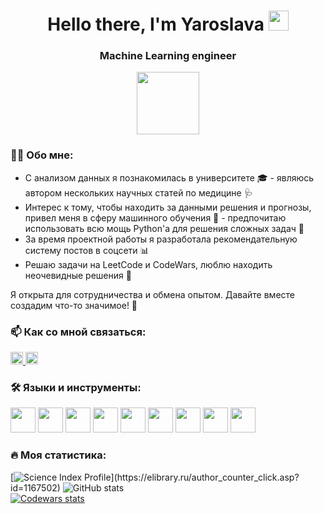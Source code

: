 <h1 align="center">Hello there, I'm Yaroslava 
<img src="https://github.com/blackcater/blackcater/raw/main/images/Hi.gif" height="32"/></h1>
<h3 align="center">Machine Learning engineer</h3>
<div id="header" align="center">
  <img src="https://media.giphy.com/media/M9gbBd9nbDrOTu1Mqx/giphy.gif" width="100"/>
</div>

### :woman_technologist: Обо мне:  
- С анализом данных я познакомилась в университете 🎓 - являюсь автором нескольких научных статей по медицине 🩺  
- Интерес к тому, чтобы находить за данными решения и прогнозы, привел меня в сферу машинного обучения 🤖 - предпочитаю использовать всю мощь Python'а для решения сложных задач 🐍  
- За время проектной работы я разработала рекомендательную систему постов в соцсети 📊  
- Решаю задачи на LeetCode и CodeWars, люблю находить неочевидные решения 🧩  

Я открыта для сотрудничества и обмена опытом. Давайте вместе создадим что-то значимое! 🚀

### :mailbox: Как со мной связаться:  
<a href="https://t.me/ваш_username">
  <img src="https://upload.wikimedia.org/wikipedia/commons/8/82/Telegram_logo.svg" width="20" height="20" alt="Telegram">
</a>
<a href="mailto:komlevayam@mail.ru">
  <img src="иконка" width="20" height="20" alt="Email">
</a>

### :hammer_and_wrench: Языки и инструменты:
<div>  
<img src="https://cdn.jsdelivr.net/gh/devicons/devicon@latest/icons/python/python-plain-wordmark.svg" width="40" height="40" />
<img src="https://cdn.jsdelivr.net/gh/devicons/devicon@latest/icons/jupyter/jupyter-original-wordmark.svg" width="40" height="40" />
<img src="https://cdn.jsdelivr.net/gh/devicons/devicon@latest/icons/pandas/pandas-original-wordmark.svg" width="40" height="40" />
<img src="https://cdn.jsdelivr.net/gh/devicons/devicon@latest/icons/numpy/numpy-plain-wordmark.svg" width="40" height="40" />
<img src="https://cdn.jsdelivr.net/gh/devicons/devicon@latest/icons/scikitlearn/scikitlearn-original.svg" width="40" height="40" />
<img src="https://cdn.jsdelivr.net/gh/devicons/devicon@latest/icons/pytorch/pytorch-plain-wordmark.svg" width="40" height="40" />
<img src="https://cdn.jsdelivr.net/gh/devicons/devicon@latest/icons/sqlalchemy/sqlalchemy-original-wordmark.svg" width="40" height="40" />
<img src="https://cdn.jsdelivr.net/gh/devicons/devicon@latest/icons/fastapi/fastapi-plain-wordmark.svg" width="40" height="40" />
<img src="https://cdn.jsdelivr.net/gh/devicons/devicon@latest/icons/git/git-original-wordmark.svg" width="40" height="40" />
</div>

### :fire: Моя статистика:  
[![Science Index Profile](https://elibrary.ru/author_counter.aspx?id=1167502&rand='+Math.random()+')](https://elibrary.ru/author_counter_click.asp?id=1167502)  
![GitHub stats](https://github-profile-summary-cards.vercel.app/api/cards/stats?username=SlavaDionisu&theme=darcula)  
[![Codewars stats](https://www.codewars.com/users/SlavaDionisu/badges/large)](https://www.codewars.com/users/SlavaDionisu)  

